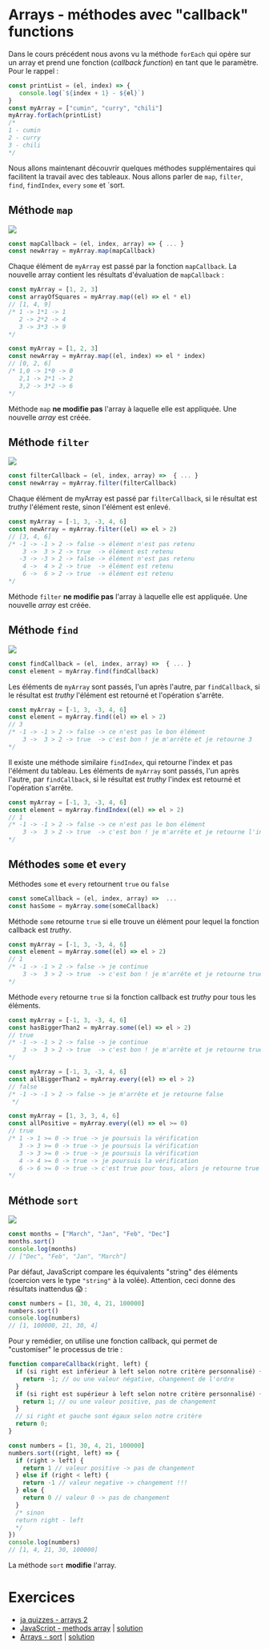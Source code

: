 # Arrays - méthodes avec "callback" functions

Dans le cours précédent nous avons vu la méthode `forEach` qui opère sur un array et prend une fonction (*callback function*) en tant que le paramètre. Pour le rappel :

```javascript
const printList = (el, index) => {
   console.log(`${index + 1} - ${el}`)
}
const myArray = ["cumin", "curry", "chili"]
myArray.forEach(printList)
/*
1 - cumin
2 - curry
3 - chili
*/
```

Nous allons maintenant découvrir quelques méthodes supplémentaires qui facilitent la travail avec des tableaux. Nous allons parler de `map`, `filter`, `find`, `findIndex`, `every` `some` et `sort. 

## Méthode `map`

![](https://assets.codepen.io/4515922/map.png)

```javascript
const mapCallback = (el, index, array) => { ... }
const newArray = myArray.map(mapCallback)
```

Chaque élément de `myArray` est passé par la fonction `mapCallback`. La nouvelle array contient les résultats d'évaluation de `mapCallback` :

```javascript
const myArray = [1, 2, 3]
const arrayOfSquares = myArray.map((el) => el * el)
// [1, 4, 9]
/* 1 -> 1*1 -> 1
   2 -> 2*2 -> 4
   3 -> 3*3 -> 9
*/
```

```javascript
const myArray = [1, 2, 3]
const newArray = myArray.map((el, index) => el * index)
// [0, 2, 6]
/* 1,0 -> 1*0 -> 0
   2,1 -> 2*1 -> 2
   3,2 -> 3*2 -> 6
*/
```

Méthode `map` **ne modifie pas** l'array à laquelle elle est appliquée. Une nouvelle _array_ est créée.

## Méthode `filter`

![](https://assets.codepen.io/4515922/filter.png)

```javascript
const filterCallback = (el, index, array) =>  { ... }
const newArray = myArray.filter(filterCallback)
```

Chaque élément de myArray est passé par `filterCallback`, si le résultat est _truthy_ l'élément reste, sinon l'élément est enlevé.

```javascript
const myArray = [-1, 3, -3, 4, 6]
const newArray = myArray.filter((el) => el > 2)
// [3, 4, 6]
/* -1 -> -1 > 2 -> false -> élément n'est pas retenu
    3 ->  3 > 2 -> true  -> élément est retenu
   -3 -> -3 > 2 -> false -> élément n'est pas retenu
    4 ->  4 > 2 -> true  -> élément est retenu
    6 ->  6 > 2 -> true  -> élément est retenu
*/
```

Méthode `filter` **ne modifie pas** l'array à laquelle elle est appliquée. Une nouvelle _array_ est créée.

## Méthode `find`

![](https://assets.codepen.io/4515922/find.png)

```javascript
const findCallback = (el, index, array) =>  { ... }
const element = myArray.find(findCallback)
```

Les éléments de `myArray` sont passés, l'un après l'autre, par `findCallback`, si le résultat est _truthy_ l'élément est retourné et l'opération s'arrête.

```javascript
const myArray = [-1, 3, -3, 4, 6]
const element = myArray.find((el) => el > 2)
// 3
/* -1 -> -1 > 2 -> false -> ce n'est pas le bon élément
    3 ->  3 > 2 -> true  -> c'est bon ! je m'arrête et je retourne 3
*/
```

Il existe une méthode similaire `findIndex`, qui retourne l'index et pas l'élément du tableau. Les éléments de `myArray` sont passés, l'un après l'autre, par `findCallback`, si le résultat est _truthy_ l'index est retourné et l'opération s'arrête.

```javascript
const myArray = [-1, 3, -3, 4, 6]
const element = myArray.findIndex((el) => el > 2)
// 1
/* -1 -> -1 > 2 -> false -> ce n'est pas le bon élément
    3 ->  3 > 2 -> true  -> c'est bon ! je m'arrête et je retourne l'index (la position) d'élément 3 qui est égale à 1 
*/
```

## Méthodes `some` et `every`

Méthodes `some` et `every` retournent `true` ou `false`

```javascript
const someCallback = (el, index, array) =>  ...
const hasSome = myArray.some(someCallback)
```

Méthode `some` retourne `true` si elle trouve un élément pour lequel la fonction callback est *truthy*.

```javascript
const myArray = [-1, 3, -3, 4, 6]
const element = myArray.some((el) => el > 2)
// 1
/* -1 -> -1 > 2 -> false -> je continue
    3 ->  3 > 2 -> true  -> c'est bon ! je m'arrête et je retourne true
*/
```

Méthode `every` retourne `true` si la fonction callback est *truthy* pour tous les éléments.

```javascript
const myArray = [-1, 3, -3, 4, 6]
const hasBiggerThan2 = myArray.some((el) => el > 2)
// true
/* -1 -> -1 > 2 -> false -> je continue
    3 ->  3 > 2 -> true  -> c'est bon ! je m'arrête et je retourne true
*/
```

```javascript
const myArray = [-1, 3, -3, 4, 6]
const allBiggerThan2 = myArray.every((el) => el > 2)
// false
/* -1 -> -1 > 2 -> false -> je m'arrête et je retourne false
 */
```

```javascript
const myArray = [1, 3, 3, 4, 6]
const allPositive = myArray.every((el) => el >= 0)
// true
/* 1 -> 1 >= 0 -> true -> je poursuis la vérification
   3 -> 3 >= 0 -> true -> je poursuis la vérification
   3 -> 3 >= 0 -> true -> je poursuis la vérification
   4 -> 4 >= 0 -> true -> je poursuis la vérification
   6 -> 6 >= 0 -> true -> c'est true pour tous, alors je retourne true !!
*/
```

## Méthode `sort`

![](https://assets.codepen.io/4515922/sort.png)

```javascript
const months = ["March", "Jan", "Feb", "Dec"]
months.sort()
console.log(months)
// ["Dec", "Feb", "Jan", "March"]
```

Par défaut, JavaScript compare les équivalents "string" des éléments (coercion vers le type `"string"` à la volée). 
Attention, ceci donne des résultats inattendus 😱 :

```javascript
const numbers = [1, 30, 4, 21, 100000]
numbers.sort()
console.log(numbers)
// [1, 100000, 21, 30, 4]
```

Pour y remédier, on utilise une fonction callback, qui permet de "customiser" le processus de trie :


```javascript
function compareCallback(right, left) {
  if (si right est inférieur à left selon notre critère personnalisé) {
    return -1; // ou une valeur négative, changement de l'ordre
  }
  if (si right est supérieur à left selon notre critère personnalisé) {
    return 1; // ou une valeur positive, pas de changement
  }
  // si right et gauche sont égaux selon notre critère
  return 0;
}
```

```javascript
const numbers = [1, 30, 4, 21, 100000]
numbers.sort((right, left) => {
  if (right > left) {
    return 1 // valeur positive -> pas de changement
  } else if (right < left) {
    return -1 // valeur negative -> changement !!!
  } else {
    return 0 // valeur 0 -> pas de changement
  }
  /* sinon
  return right - left
  */
})
console.log(numbers)
// [1, 4, 21, 30, 100000]
```


La méthode `sort` **modifie** l'array.

# Exercices

- [ja quizzes - arrays 2](https://javascript-quizzes.netlify.app/arrays-methods)
- [JavaScript - methods array](https://codepen.io/alyra/pen/dyGwaRK) | [solution](https://codepen.io/alyra/pen/48b9d965e9b54d5bbf035e118677186a)
- [Arrays - sort](https://codepen.io/alyra/pen/NWxovVe) | [solution](https://codepen.io/alyra/pen/5221b2d16783781f591ff80e8f1679f5)
